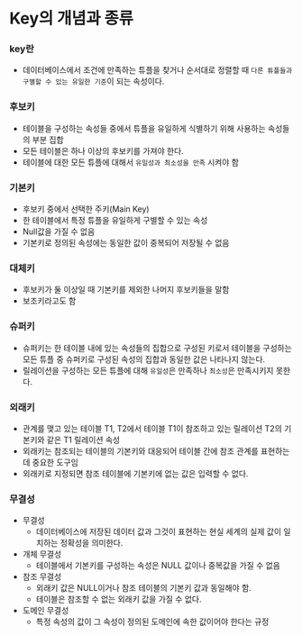 # Key의 개념과 종류

### key란
- 데이터베이스에서 조건에 만족하는 튜플을 찾거나 순서대로 정렬할 때 `다른 튜플들과 구별할 수 있는 유일한 기준`이 되는 속성이다.

### 후보키
- 테이블을 구성하는 속성들 중에서 튜플을 유일하게 식별하기 위해 사용하는 속성들의 부분 집합
- 모든 테이블은 하나 이상의 후보키를 가져야 한다.
- 테이블에 대한 모든 튜플에 대해서 `유일성과 최소성을 만족` 시켜야 함

### 기본키
- 후보키 중에서 선택한 주키(Main Key)
- 한 테이블에서 특정 튜플을 유일하게 구별할 수 있는 속성
- Null값을 가질 수 없음
- 기본키로 정의된 속성에는 동일한 값이 중복되어 저장될 수 없음

### 대체키
- 후보키가 둘 이상일 때 기본키를 제외한 나머지 후보키들을 말함
- 보조키라고도 함

### 슈퍼키
- 슈퍼키는 한 테이블 내에 있는 속성들의 집합으로 구성된 키로서 테이블을 구성하는 모든 튜플 중 슈퍼키로 구성된 속성의 집합과 동일한 값은 나타나지 않는다.
- 릴레이션을 구성하는 모든 튜플에 대해 `유일성`은 만족하나 `최소성`은 만족시키지 못한다.

### 외래키
- 관계를 맺고 있는 테이블 T1, T2에서 테이블 T1이 참조하고 있는 릴레이션 T2의 기본키와 같은 T1 릴레이션 속성
- 외래키는 참조되는 테이블의 기본키와 대응되어 테이블 간에 참조 관계를 표현하는데 중요한 도구임
- 외래키로 지정되면 참조 테이블에 기본키에 없는 값은 입력할 수 없다.


### 무결성
- 무결성
  - 데이터베이스에 저장된 데이터 값과 그것이 표현하는 현실 세계의 실제 값이 일치하는 정확성을 의미한다.
- 개체 무결성
  - 테이블에서 기본키를 구성하는 속성은 NULL 값이나 중복값을 가질 수 없음
- 참조 무결성
  - 외래키 값은 NULL이거나 참조 테이블의 기본키 값과 동일해야 함.
  - 테이블은 참조할 수 없는 외래키 값을 가질 수 없다.
- 도메인 무결성
  - 특정 속성의 값이 그 속성이 정의된 도메인에 속한 값이어야 한다는 규정 

